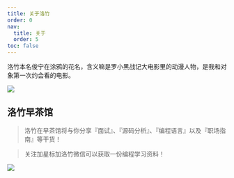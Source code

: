 ```yaml
---
title: 关于洛竹
order: 0
nav:
  title: 关于
  order: 5
toc: false
---
```


洛竹本名俊宁在涂鸦的花名，含义嘛是罗小黑战记大电影里的动漫人物，是我和对象第一次约会看的电影。

![](https://i.loli.net/2021/03/30/eSONDCYr1Ehjdlt.jpg)

## 洛竹早茶馆

> 洛竹在早茶馆将与你分享『面试』、『源码分析』、『编程语言』以及『职场指南』等干货！

> 关注加星标加洛竹微信可以获取一份编程学习资料！

![](https://i.loli.net/2021/03/21/8a2neD4C3hFVpTr.png)
